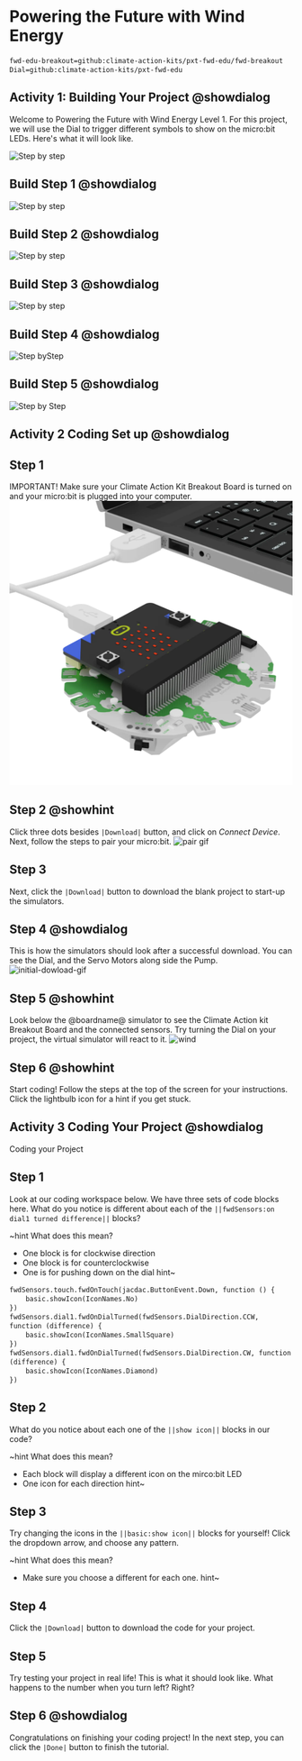 # Powering the Future with Wind Energy
```package
fwd-edu-breakout=github:climate-action-kits/pxt-fwd-edu/fwd-breakout
Dial=github:climate-action-kits/pxt-fwd-edu
``` 

## Activity 1: Building Your Project @showdialog
Welcome to Powering the Future with Wind Energy Level 1. For this project, we will use the Dial to trigger different symbols to show on the micro:bit LEDs. Here's what it will look like. 

![Step by step](https://forward-education.github.io/fwd-tutorials/tutorial-assets/gr3-wind-lvl1ProjectRender.webp) 


## Build Step 1 @showdialog 
![Step by step](https://forward-education.github.io/fwd-tutorials/tutorial-assets/gr3-wind-lvl1sbs1.png)
  

## Build Step 2 @showdialog 
![Step by step](https://forward-education.github.io/fwd-tutorials/tutorial-assets/gr3-wind-lvl1sbs2.png) 

## Build Step 3 @showdialog
![Step by step](https://forward-education.github.io/fwd-tutorials/tutorial-assets/gr3-wind-lvl1sbs3.png) 

## Build Step 4 @showdialog
![Step byStep](https://forward-education.github.io/fwd-tutorials/tutorial-assets/gr3-wind-lvl1sbs4.png)

## Build Step 5 @showdialog
![Step by Step](https://forward-education.github.io/fwd-tutorials/tutorial-assets/gr3-wind-lvl1sbs5.png)  

## Activity 2 Coding Set up @showdialog
## Step 1 
IMPORTANT! Make sure your Climate Action Kit Breakout Board is turned on and your micro:bit is plugged into your computer. 
![breakout board](https://raw.githubusercontent.com/Jessica-forwardedu/pxt-fwd-edu/main/tutorial-assets/gr3-wind1-lvl1-pluganim.webp)

## Step 2 @showhint
Click three dots besides ``|Download|`` button, and click on _Connect Device_.
Next, follow the steps to pair your micro:bit.
![pair gif](https://forward-education.github.io/fwd-tutorials/tutorial-assets/DownloadButtonGIF.webp)

## Step 3 
Next, click the ``|Download|`` button to download the blank project to start-up the simulators. 

## Step 4 @showdialog 
This is how the simulators should look after a successful download. You can see the Dial, and the Servo Motors along side the Pump.
![initial-dowload-gif](https://forward-education.github.io/fwd-tutorials/tutorial-assets/initial-download.gif)

## Step 5 @showhint
Look below the @boardname@ simulator to see the Climate Action kit Breakout Board and the connected sensors.
Try turning the Dial on your project, the virtual  simulator will react to it.
![wind](https://forward-education.github.io/fwd-tutorials/tutorial-assets/simulator-6-Dial.gif)

## Step 6 @showhint
Start coding! Follow the steps at the top of the screen for your instructions. Click the lightbulb icon for a hint if you get stuck. 

## Activity 3 Coding Your Project @showdialog
Coding your Project

## Step 1 
Look at our coding workspace below. We have three sets of code blocks here. What do you notice is different about each of the ``||fwdSensors:on dial1 turned difference||`` blocks?  

~hint What does this mean?
- One block is for clockwise direction
- One block is for counterclockwise 
- One is for pushing down on the dial
hint~

```template
fwdSensors.touch.fwdOnTouch(jacdac.ButtonEvent.Down, function () {
    basic.showIcon(IconNames.No)
})
fwdSensors.dial1.fwdOnDialTurned(fwdSensors.DialDirection.CCW, function (difference) {
    basic.showIcon(IconNames.SmallSquare)
})
fwdSensors.dial1.fwdOnDialTurned(fwdSensors.DialDirection.CW, function (difference) {
    basic.showIcon(IconNames.Diamond)
})
```

## Step 2 
What do you notice about each one of the ``||show icon||`` blocks in our code?

~hint What does this mean?
- Each block will display a different icon on the mirco:bit LED
- One icon for each direction
hint~

## Step 3 
Try changing the icons in the ``||basic:show icon||`` blocks for yourself! Click the dropdown arrow, and choose any pattern. 

~hint What does this mean?
- Make sure you choose a different for each one. 
hint~ 

## Step 4 
Click the ``|Download|`` button to download the code for your project. 

## Step 5 
Try testing your project in real life! This is what it should look like. What happens to the number when you turn left? Right?

## Step 6 @showdialog 
Congratulations on finishing your coding project! 
In the next step, you can click the ``|Done|`` button to finish the tutorial. 






